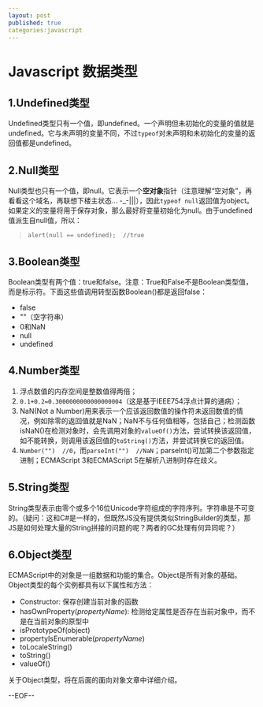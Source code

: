 ```yaml
---
layout: post
published: true
categories:javascript
---
```


# Javascript 数据类型 #

## 1.Undefined类型 ##
Undefined类型只有一个值，即undefined。一个声明但未初始化的变量的值就是undefined。它与未声明的变量不同，不过`typeof`对未声明和未初始化的变量的返回值都是undefined。

## 2.Null类型 ##
Null类型也只有一个值，即null。它表示一个**空对象**指针（注意理解“空对象”，再看看这个域名，再联想下楼主状态… -_-|||），因此`typeof null`返回值为object。如果定义的变量将用于保存对象，那么最好将变量初始化为null。由于undefined值派生自null值，所以：
> `alert(null == undefined);  //true`

## 3.Boolean类型 ##
Boolean类型有两个值：true和false。注意：True和False不是Boolean类型值，而是标示符。下面这些值调用转型函数Boolean()都是返回false：

- false
- ""（空字符串）
- 0和NaN
- null
- undefined

## 4.Number类型 ##

1. 浮点数值的内存空间是整数值得两倍；
2. `0.1+0.2=0.3000000000000000004`（这是基于IEEE754浮点计算的通病）；
3. NaN(Not a Number)用来表示一个应该返回数值的操作符未返回数值的情况，例如除零的返回值就是NaN；NaN不与任何值相等，包括自己；检测函数isNaN()在检测对象时，会先调用对象的`valueOf()`方法，尝试转换该返回值，如不能转换，则调用该返回值的`toString()`方法，并尝试转换它的返回值。
4. `Number("")  //0`，而`parseInt("")  //NaN`；parseInt()可加第二个参数指定进制；ECMAScript 3和ECMAScript 5在解析八进制时存在歧义。

## 5.String类型 ##
String类型表示由零个或多个16位Unicode字符组成的字符序列。字符串是不可变的。（疑问：这和C#是一样的，但既然JS没有提供类似StringBuilder的类型，那JS是如何处理大量的String拼接的问题的呢？两者的GC处理有何异同呢？）

## 6.Object类型 ##
ECMAScript中的对象是一组数据和功能的集合。Object是所有对象的基础。Object类型的每个实例都具有以下属性和方法：

- Constructor: 保存创建当前对象的函数
- hasOwnProperty(*propertyName*): 检测给定属性是否存在当前对象中，而不是在当前对象的原型中
- isPrototypeOf(object)
- propertyIsEnumerable(*propertyName*)
- toLocaleString()
- toString()
- valueOf()

关于Object类型，将在后面的面向对象文章中详细介绍。

--EOF--